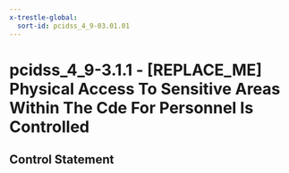```yaml
---
x-trestle-global:
  sort-id: pcidss_4_9-03.01.01
---
```


# pcidss_4_9-3.1.1 - \[REPLACE_ME\] Physical Access To Sensitive Areas Within The Cde For Personnel Is Controlled

## Control Statement
